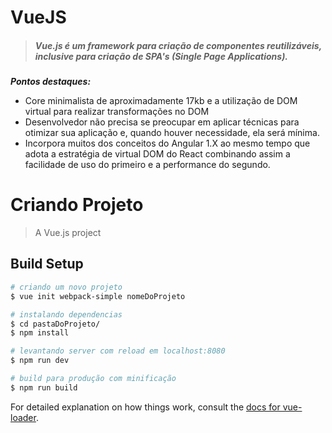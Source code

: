 # VueJS

> ##### Vue.js é um framework para criação de componentes reutilizáveis, inclusive para criação de SPA's (Single Page Applications).

_**Pontos destaques:**_

* Core minimalista de aproximadamente 17kb e a utilização de DOM virtual para realizar transformações no DOM
* Desenvolvedor não precisa se preocupar em aplicar técnicas para otimizar sua aplicação e, quando houver necessidade, ela será mínima.
* Incorpora muitos dos conceitos do Angular 1.X ao mesmo tempo que adota a estratégia de virtual DOM do React combinando assim a facilidade de uso do primeiro e a performance do segundo.

# Criando Projeto

> A Vue.js project

## Build Setup

``` bash
# criando um novo projeto
$ vue init webpack-simple nomeDoProjeto

# instalando dependencias
$ cd pastaDoProjeto/
$ npm install

# levantando server com reload em localhost:8080
$ npm run dev

# build para produção com minificação
$ npm run build
```

For detailed explanation on how things work, consult the [docs for vue-loader](http://vuejs.github.io/vue-loader).
